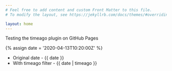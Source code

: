 ```yaml
---
# Feel free to add content and custom Front Matter to this file.
# To modify the layout, see https://jekyllrb.com/docs/themes/#overriding-theme-defaults

layout: home
---
```



Testing the timeago plugin on GitHub Pages

{% assign date = '2020-04-13T10:20:00Z' %}

- Original date - {{ date }}
- With timeago filter - {{ date | timeago }}
